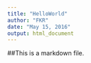 ```yaml
---
title: "HelloWorld"
author: "FKR"
date: "May 15, 2016"
output: html_document
---
```


##This is a markdown file.